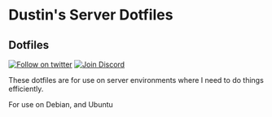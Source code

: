# Dustin's Server Dotfiles

## Dotfiles

[![Follow on twitter](https://img.shields.io/twitter/follow/dustinrouillard.svg?label=Follow)](https://twitter.com/dustinrouillard)
[![Join Discord](https://discordapp.com/api/guilds/115570032188194822/embed.png)](https://discord.gg/JbHy7c2)

These dotfiles are for use on server environments where I need to do things efficiently.

For use on Debian, and Ubuntu
